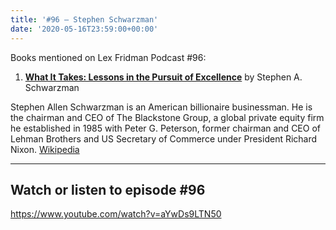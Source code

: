 ```yaml
---
title: '#96 – Stephen Schwarzman'
date: '2020-05-16T23:59:00+00:00'
---
```


Books mentioned on Lex Fridman Podcast #96:

1. <b><a href="https://amzn.to/3gEXfFJ" target="_blank" rel="sponsored noopener noreferrer">What It Takes: Lessons in the Pursuit of Excellence</a></b> by Stephen A. Schwarzman

<!--more-->

Stephen Allen Schwarzman is an American billionaire businessman. He is the chairman and CEO of The Blackstone Group, a global private equity firm he established in 1985 with Peter G. Peterson, former chairman and CEO of Lehman Brothers and US Secretary of Commerce under President Richard Nixon. <a href="https://en.wikipedia.org/wiki/Stephen_A._Schwarzman" target="_blank">Wikipedia</a>


- - - - - -

## Watch or listen to episode #96

<https://www.youtube.com/watch?v=aYwDs9LTN50>